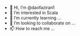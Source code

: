 - 👋 Hi, I’m @daofaziran1
- 👀 I’m interested in Scala
- 🌱 I’m currently learning ...
- 💞️ I’m looking to collaborate on ...
- 📫 How to reach me ...

<!---
daofaziran1/daofaziran1 is a ✨ special ✨ repository because its `README.md` (this file) appears on your GitHub profile.
You can click the Preview link to take a look at your changes.
--->
